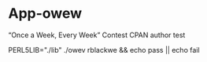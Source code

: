 App-owew
========

“Once a Week, Every Week” Contest CPAN author test



PERL5LIB="./lib" ./owev rblackwe && echo pass || echo fail
